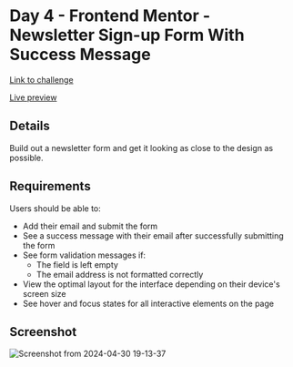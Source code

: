 # Day 4 - Frontend Mentor - Newsletter Sign-up Form With Success Message

[Link to challenge](https://www.frontendmentor.io/challenges/newsletter-signup-form-with-success-message-3FC1AZbNrv)

[Live preview](https://30-days-of-tailwind-day-4.netlify.app/)

## Details
Build out a newsletter form and get it looking as close to the design as possible.

## Requirements
Users should be able to:

* Add their email and submit the form
* See a success message with their email after successfully submitting the form
* See form validation messages if:
  * The field is left empty
  * The email address is not formatted correctly
* View the optimal layout for the interface depending on their device's screen size
* See hover and focus states for all interactive elements on the page

## Screenshot

![Screenshot from 2024-04-30 19-13-37](https://github.com/matthewsalan/30-days-of-tailwind/assets/8284435/ca8825e7-d297-4c12-b29c-f4a409b72519)
